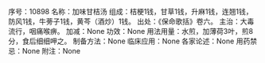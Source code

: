 序号：10898
名称：加味甘桔汤
组成：桔梗1钱，甘草1钱，升麻1钱，连翘1钱，防风1钱，牛蒡子1钱，黄芩（酒炒）1钱。
出处：《保命歌括》卷六。
主治：大毒流行，咽痛喉痹。
加减：None
功效：None
用法用量：水煎，加薄荷3叶，煎8分，食后细细呷之。
制备方法：None
临床应用：None
各家论述：None
用药禁忌：None
附注：None
